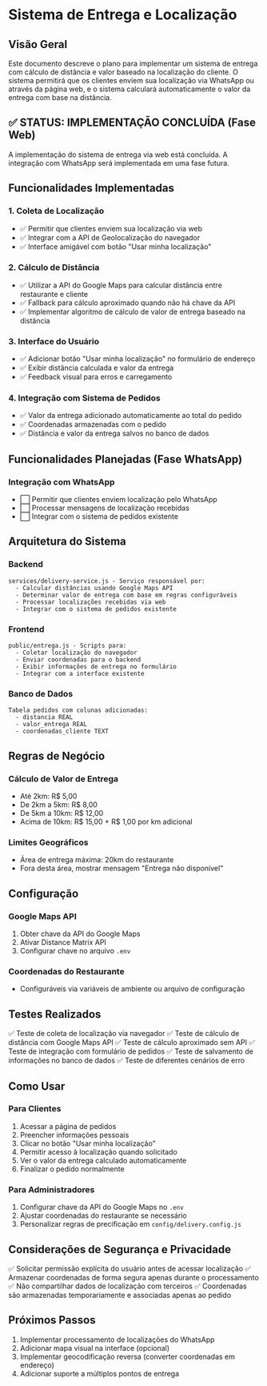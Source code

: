 # Sistema de Entrega e Localização

## Visão Geral
Este documento descreve o plano para implementar um sistema de entrega com cálculo de distância e valor baseado na localização do cliente. O sistema permitirá que os clientes enviem sua localização via WhatsApp ou através da página web, e o sistema calculará automaticamente o valor da entrega com base na distância.

## ✅ STATUS: IMPLEMENTAÇÃO CONCLUÍDA (Fase Web)

A implementação do sistema de entrega via web está concluída. A integração com WhatsApp será implementada em uma fase futura.

## Funcionalidades Implementadas

### 1. Coleta de Localização
- ✅ Permitir que clientes enviem sua localização via web
- ✅ Integrar com a API de Geolocalização do navegador
- ✅ Interface amigável com botão "Usar minha localização"

### 2. Cálculo de Distância
- ✅ Utilizar a API do Google Maps para calcular distância entre restaurante e cliente
- ✅ Fallback para cálculo aproximado quando não há chave da API
- ✅ Implementar algoritmo de cálculo de valor de entrega baseado na distância

### 3. Interface do Usuário
- ✅ Adicionar botão "Usar minha localização" no formulário de endereço
- ✅ Exibir distância calculada e valor da entrega
- ✅ Feedback visual para erros e carregamento

### 4. Integração com Sistema de Pedidos
- ✅ Valor da entrega adicionado automaticamente ao total do pedido
- ✅ Coordenadas armazenadas com o pedido
- ✅ Distância e valor da entrega salvos no banco de dados

## Funcionalidades Planejadas (Fase WhatsApp)

### Integração com WhatsApp
- ⬜ Permitir que clientes enviem localização pelo WhatsApp
- ⬜ Processar mensagens de localização recebidas
- ⬜ Integrar com o sistema de pedidos existente

## Arquitetura do Sistema

### Backend
```
services/delivery-service.js - Serviço responsável por:
  - Calcular distâncias usando Google Maps API
  - Determinar valor de entrega com base em regras configuráveis
  - Processar localizações recebidas via web
  - Integrar com o sistema de pedidos existente
```

### Frontend
```
public/entrega.js - Scripts para:
  - Coletar localização do navegador
  - Enviar coordenadas para o backend
  - Exibir informações de entrega no formulário
  - Integrar com a interface existente
```

### Banco de Dados
```
Tabela pedidos com colunas adicionadas:
  - distancia REAL
  - valor_entrega REAL
  - coordenadas_cliente TEXT
```

## Regras de Negócio

### Cálculo de Valor de Entrega
- Até 2km: R$ 5,00
- De 2km a 5km: R$ 8,00
- De 5km a 10km: R$ 12,00
- Acima de 10km: R$ 15,00 + R$ 1,00 por km adicional

### Limites Geográficos
- Área de entrega máxima: 20km do restaurante
- Fora desta área, mostrar mensagem "Entrega não disponível"

## Configuração

### Google Maps API
1. Obter chave da API do Google Maps
2. Ativar Distance Matrix API
3. Configurar chave no arquivo `.env`

### Coordenadas do Restaurante
- Configuráveis via variáveis de ambiente ou arquivo de configuração

## Testes Realizados

✅ Teste de coleta de localização via navegador
✅ Teste de cálculo de distância com Google Maps API
✅ Teste de cálculo aproximado sem API
✅ Teste de integração com formulário de pedidos
✅ Teste de salvamento de informações no banco de dados
✅ Teste de diferentes cenários de erro

## Como Usar

### Para Clientes
1. Acessar a página de pedidos
2. Preencher informações pessoais
3. Clicar no botão "Usar minha localização"
4. Permitir acesso à localização quando solicitado
5. Ver o valor da entrega calculado automaticamente
6. Finalizar o pedido normalmente

### Para Administradores
1. Configurar chave da API do Google Maps no `.env`
2. Ajustar coordenadas do restaurante se necessário
3. Personalizar regras de precificação em `config/delivery.config.js`

## Considerações de Segurança e Privacidade

✅ Solicitar permissão explícita do usuário antes de acessar localização
✅ Armazenar coordenadas de forma segura apenas durante o processamento
✅ Não compartilhar dados de localização com terceiros
✅ Coordenadas são armazenadas temporariamente e associadas apenas ao pedido

## Próximos Passos

1. Implementar processamento de localizações do WhatsApp
2. Adicionar mapa visual na interface (opcional)
3. Implementar geocodificação reversa (converter coordenadas em endereço)
4. Adicionar suporte a múltiplos pontos de entrega